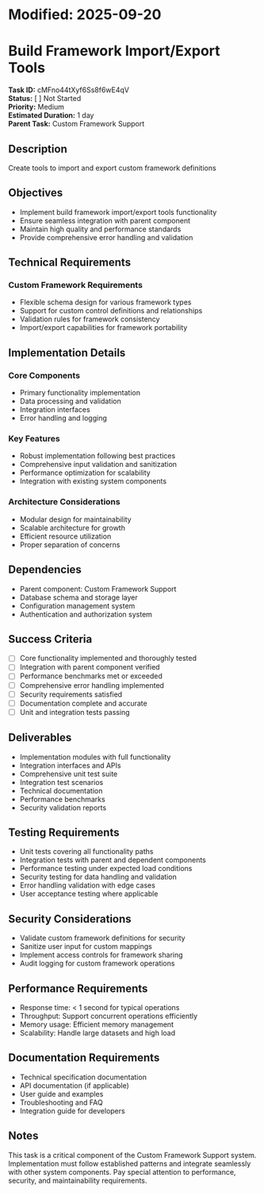 # Modified: 2025-09-20

# Build Framework Import/Export Tools

**Task ID:** cMFno44tXyf6Ss8f6wE4qV  
**Status:** [ ] Not Started  
**Priority:** Medium  
**Estimated Duration:** 1 day  
**Parent Task:** Custom Framework Support

## Description
Create tools to import and export custom framework definitions

## Objectives
- Implement build framework import/export tools functionality
- Ensure seamless integration with parent component
- Maintain high quality and performance standards
- Provide comprehensive error handling and validation

## Technical Requirements
### Custom Framework Requirements
- Flexible schema design for various framework types
- Support for custom control definitions and relationships
- Validation rules for framework consistency
- Import/export capabilities for framework portability


## Implementation Details
### Core Components
- Primary functionality implementation
- Data processing and validation
- Integration interfaces
- Error handling and logging

### Key Features
- Robust implementation following best practices
- Comprehensive input validation and sanitization
- Performance optimization for scalability
- Integration with existing system components

### Architecture Considerations
- Modular design for maintainability
- Scalable architecture for growth
- Efficient resource utilization
- Proper separation of concerns

## Dependencies
- Parent component: Custom Framework Support
- Database schema and storage layer
- Configuration management system
- Authentication and authorization system

## Success Criteria
- [ ] Core functionality implemented and thoroughly tested
- [ ] Integration with parent component verified
- [ ] Performance benchmarks met or exceeded
- [ ] Comprehensive error handling implemented
- [ ] Security requirements satisfied
- [ ] Documentation complete and accurate
- [ ] Unit and integration tests passing

## Deliverables
- Implementation modules with full functionality
- Integration interfaces and APIs
- Comprehensive unit test suite
- Integration test scenarios
- Technical documentation
- Performance benchmarks
- Security validation reports

## Testing Requirements
- Unit tests covering all functionality paths
- Integration tests with parent and dependent components
- Performance testing under expected load conditions
- Security testing for data handling and validation
- Error handling validation with edge cases
- User acceptance testing where applicable


## Security Considerations
- Validate custom framework definitions for security
- Sanitize user input for custom mappings
- Implement access controls for framework sharing
- Audit logging for custom framework operations


## Performance Requirements
- Response time: < 1 second for typical operations
- Throughput: Support concurrent operations efficiently
- Memory usage: Efficient memory management
- Scalability: Handle large datasets and high load

## Documentation Requirements
- Technical specification documentation
- API documentation (if applicable)
- User guide and examples
- Troubleshooting and FAQ
- Integration guide for developers

## Notes
This task is a critical component of the Custom Framework Support system. Implementation must follow established patterns and integrate seamlessly with other system components. Pay special attention to performance, security, and maintainability requirements.
